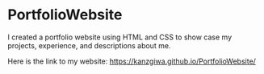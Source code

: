 # PortfolioWebsite

I created a portfolio website using HTML and CSS to show case my projects, experience, and descriptions about me.

Here is the link to my website: https://kanzgiwa.github.io/PortfolioWebsite/
